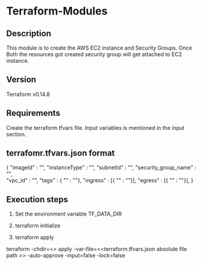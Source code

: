 # Terraform-Modules

## Description

This module is to create the AWS EC2 instance and Security Groups. Once Both the resources got created security group will get attached to EC2 instance.

## Version

Terraform v0.14.8

## Requirements

Create the terraform tfvars file. Input variables is mentioned in the input section. 

terrafomr.tfvars.json format
-----------------------------
{
    "imageId"             : "",
    "instanceType"        : "",
    "subnetId"            : "",
    "security_group_name" : "",  
    "vpc_id"              : "",
    "tags"                : { "" : ""}, 
    "ingress"             : [{ "" : ""}],
    "egress"             : [{ "" : ""}], 
}

## Execution steps

1. Set the environment variable TF_DATA_DIR
2. terraform initialize

3. terraform apply

terraform -chdir=<<terraform script location>> apply -var-file=<<terraform.tfvars.json absolute file path >> -auto-approve -input=false -lock=false 
